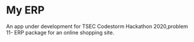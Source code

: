 # My ERP
An app under development for TSEC Codestorm Hackathon 2020,problem 11- ERP package for an online shopping site.
